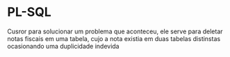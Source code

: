 # PL-SQL
Cusror para solucionar um problema que aconteceu, ele serve para deletar notas fiscais em uma tabela, 
cujo a nota existia em duas tabelas distinstas ocasionando uma duplicidade indevida
